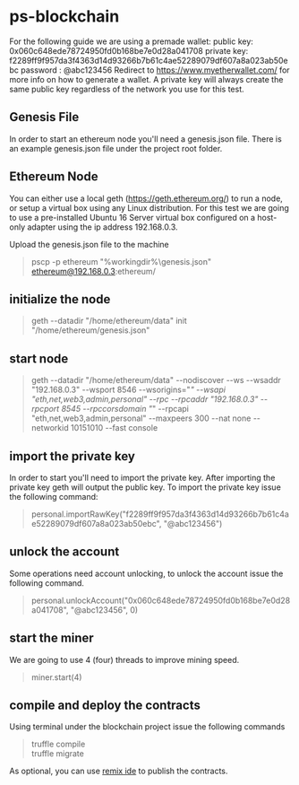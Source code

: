 # ps-blockchain  
For the following guide we are using a premade wallet:
public  key: 0x060c648ede78724950fd0b168be7e0d28a041708
private key: f2289ff9f957da3f4363d14d93266b7b61c4ae52289079df607a8a023ab50ebc
password   : @abc123456
Redirect to https://www.myetherwallet.com/ for more info on how to generate a wallet.
A private key will always create the same public key regardless of the network you use 
for this test.

## Genesis File  
In order to start an ethereum node you'll need a genesis.json file.
There is an example genesis.json file under the project root folder.

## Ethereum Node  
You can either use a local geth (https://geth.ethereum.org/) to run a node,
or setup a virtual box using any Linux distribution.
For this test we are going to use a pre-installed Ubuntu 16 Server virtual
box configured on a host-only adapter using the ip address 192.168.0.3.

Upload the genesis.json file to the machine
> pscp -p ethereum "%workingdir%\genesis.json" ethereum@192.168.0.3:ethereum/

## initialize the node  
> geth --datadir "/home/ethereum/data" init "/home/ethereum/genesis.json"

## start node  
> geth --datadir "/home/ethereum/data" --nodiscover --ws --wsaddr "192.168.0.3" --wsport 8546 --wsorigins="*" --wsapi "eth,net,web3,admin,personal" --rpc --rpcaddr "192.168.0.3" --rpcport 8545  --rpccorsdomain "*" --rpcapi "eth,net,web3,admin,personal"  --maxpeers 300 --nat none --networkid 10151010 --fast console

## import the private key  
In order to start you'll need to import the private key. After importing
the private key geth will output the public key.
To import the private key issue the following command:
> personal.importRawKey("f2289ff9f957da3f4363d14d93266b7b61c4ae52289079df607a8a023ab50ebc", "@abc123456")

## unlock the account  
Some operations need account unlocking, to unlock the account issue 
the following command.
> personal.unlockAccount("0x060c648ede78724950fd0b168be7e0d28a041708", "@abc123456", 0)

## start the miner  
We are going to use 4 (four) threads to improve mining speed.
> miner.start(4)

## compile and deploy the contracts  
Using terminal under the blockchain project issue the following commands
> truffle compile  
truffle migrate  

As optional, you can use [remix ide](https://remix.ethereum.org/) to publish the contracts.